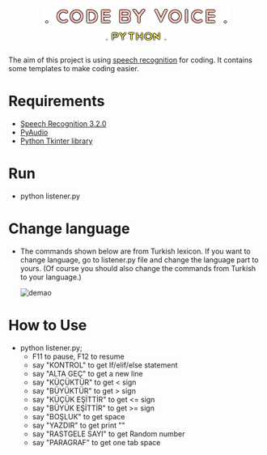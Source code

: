 <h1 align="center"><img src="imgs/codebyvoice.png"></img><BR>
<img src="imgs/codebyvoiceR.png"></img></h1>

The aim of this project is using [speech recognition](https://en.wikipedia.org/wiki/Speech_recognition) for coding. It contains some templates to make coding easier.

# Requirements

* [Speech Recognition 3.2.0](https://pypi.python.org/pypi/SpeechRecognition/)
* [PyAudio](https://pypi.python.org/pypi/SpeechRecognition/)
* [Python Tkinter library](http://effbot.org/tkinterbook/text.htm)

# Run

* python listener.py

# Change language

* The commands shown below are from Turkish lexicon. If you want to change language, go to listener.py file and change the language part to yours. (Of course you should also change the commands from Turkish to your language.)

	![demao](https://raw.githubusercontent.com/chnselim/codebyvoice/master/demo/lang_pic.png)

# How to Use

* python listener.py;
	- F11 to pause, F12 to resume
	- say "KONTROL" to get If/elif/else statement
	- say "ALTA GEÇ" to get a new line
	- say "KÜÇÜKTÜR" to get < sign
	- say "BÜYÜKTÜR" to get > sign
	- say "KÜÇÜK EŞİTTİR" to get <= sign
	- say "BÜYÜK EŞİTTİR" to get >= sign
	- say "BOŞLUK" to get space
	- say "YAZDIR" to get print ""
	- say "RASTGELE SAYI" to get Random number
	- say "PARAGRAF" to get one tab space
